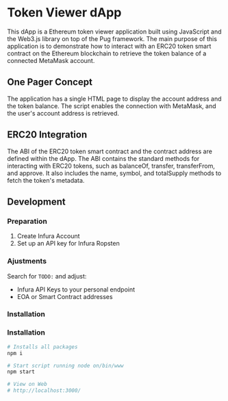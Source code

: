 # Token Viewer dApp

This dApp is a Ethereum token viewer application built using JavaScript and the Web3.js library on top of the Pug framework. The main purpose of this application is to demonstrate how to interact with an ERC20 token smart contract on the Ethereum blockchain to retrieve the token balance of a connected MetaMask account.

## One Pager Concept

The application has a single HTML page to display the account address and the token balance. The script enables the connection with MetaMask, and the user's account address is retrieved.

## ERC20 Integration

The ABI of the ERC20 token smart contract and the contract address are defined within the dApp. The ABI contains the standard methods for interacting with ERC20 tokens, such as balanceOf, transfer, transferFrom, and approve. It also includes the name, symbol, and totalSupply methods to fetch the token's metadata.

## Development

### Preparation

1. Create Infura Account
2. Set up an API key for Infura Ropsten

### Ajustments

Search for `TODO:` and adjust:

- Infura API Keys to your personal endpoint
- EOA or Smart Contract addresses

### Installation

### Installation

```bash
# Installs all packages
npm i

# Start script running node on/bin/www
npm start

# View on Web
# http://localhost:3000/
```

